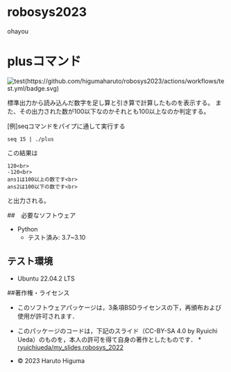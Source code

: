 # robosys2023
ohayou


 
# plusコマンド
![test(https://github.com/higumaharuto/robosys2023/actions/workflows/test.yml/badge.svg)](https://github.com/higumaharuto/robosys2023/actions/workflows/test.yml/badge.svg)


標準出力から読み込んだ数字を足し算と引き算で計算したものを表示する。
また、その出力された数が100以下なのかそれとも100以上なのか判定する。


[例]seqコマンドをパイプに通して実行する<br>
```  
seq 15 | ./plus  
```  
この結果は<br>
```   
120<br>
-120<br>
ans1は100以上の数です<br>
ans2は100以下の数です<br>
```  
と出力される。

##　必要なソフトウェア
* Python
  * テスト済み: 3.7~3.10

## テスト環境
* Ubuntu 22.04.2 LTS


##著作権・ライセンス

* このソフトウェアパッケージは，3条項BSDライセンスの下，再頒布および使用が許可されます．

* このパッケージのコードは，下記のスライド（CC-BY-SA 4.0 by Ryuichi Ueda）のものを，本人の許可を得て自身の著作としたものです．
      * [ryuichiueda/my_slides robosys_2022](https://github.com/ryuichiueda/my_slides/tree/master/robosys_2022) 

* © 2023 Haruto Higuma


